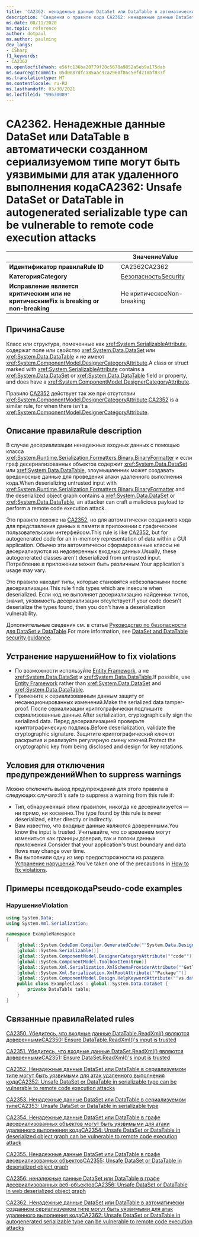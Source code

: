 ```yaml
---
title: 'CA2362: ненадежные данные DataSet или DataTable в автоматически созданном сериализуемом типе могут быть уязвимыми для атак удаленного выполнения кода (анализ кода)'
description: 'Сведения о правиле кода CA2362: ненадежные данные DataSet или DataTable в автоматически созданном сериализуемом типе могут быть уязвимыми для атак удаленного выполнения кода'
ms.date: 08/11/2020
ms.topic: reference
author: dotpaul
ms.author: paulming
dev_langs:
- CSharp
f1_keywords:
- CA2362
ms.openlocfilehash: e56fc136ba20779f20c5678a9852a5eb9a175dab
ms.sourcegitcommit: 05d0087dfca85aac9ca2960f86c5efd218bf833f
ms.translationtype: HT
ms.contentlocale: ru-RU
ms.lasthandoff: 03/30/2021
ms.locfileid: "99630089"
---
```

# <a name="ca2362-unsafe-dataset-or-datatable-in-autogenerated-serializable-type-can-be-vulnerable-to-remote-code-execution-attacks"></a><span data-ttu-id="8ce25-103">CA2362. Ненадежные данные DataSet или DataTable в автоматически созданном сериализуемом типе могут быть уязвимыми для атак удаленного выполнения кода</span><span class="sxs-lookup"><span data-stu-id="8ce25-103">CA2362: Unsafe DataSet or DataTable in autogenerated serializable type can be vulnerable to remote code execution attacks</span></span>

| | <span data-ttu-id="8ce25-104">Значение</span><span class="sxs-lookup"><span data-stu-id="8ce25-104">Value</span></span> |
|-|-|
| <span data-ttu-id="8ce25-105">**Идентификатор правила**</span><span class="sxs-lookup"><span data-stu-id="8ce25-105">**Rule ID**</span></span> |<span data-ttu-id="8ce25-106">CA2362</span><span class="sxs-lookup"><span data-stu-id="8ce25-106">CA2362</span></span>|
| <span data-ttu-id="8ce25-107">**Категория**</span><span class="sxs-lookup"><span data-stu-id="8ce25-107">**Category**</span></span> |[<span data-ttu-id="8ce25-108">Безопасность</span><span class="sxs-lookup"><span data-stu-id="8ce25-108">Security</span></span>](security-warnings.md)|
| <span data-ttu-id="8ce25-109">**Исправление является критическим или не критическим**</span><span class="sxs-lookup"><span data-stu-id="8ce25-109">**Fix is breaking or non-breaking**</span></span> |<span data-ttu-id="8ce25-110">Не критическое</span><span class="sxs-lookup"><span data-stu-id="8ce25-110">Non-breaking</span></span>|

## <a name="cause"></a><span data-ttu-id="8ce25-111">Причина</span><span class="sxs-lookup"><span data-stu-id="8ce25-111">Cause</span></span>

<span data-ttu-id="8ce25-112">Класс или структура, помеченные как <xref:System.SerializableAttribute>, содержат поле или свойство <xref:System.Data.DataSet> или <xref:System.Data.DataTable> и не имеют <xref:System.ComponentModel.DesignerCategoryAttribute>.</span><span class="sxs-lookup"><span data-stu-id="8ce25-112">A class or struct marked with <xref:System.SerializableAttribute> contains a <xref:System.Data.DataSet> or <xref:System.Data.DataTable> field or property, and does have a <xref:System.ComponentModel.DesignerCategoryAttribute>.</span></span>

<span data-ttu-id="8ce25-113">Правило [CA2352](ca2352.md) действует так же при отсутствии <xref:System.ComponentModel.DesignerCategoryAttribute>.</span><span class="sxs-lookup"><span data-stu-id="8ce25-113">[CA2352](ca2352.md) is a similar rule, for when there isn't a <xref:System.ComponentModel.DesignerCategoryAttribute>.</span></span>

## <a name="rule-description"></a><span data-ttu-id="8ce25-114">Описание правила</span><span class="sxs-lookup"><span data-stu-id="8ce25-114">Rule description</span></span>

<span data-ttu-id="8ce25-115">В случае десериализации ненадежных входных данных с помощью класса <xref:System.Runtime.Serialization.Formatters.Binary.BinaryFormatter> и если граф десериализованных объектов содержит <xref:System.Data.DataSet> или <xref:System.Data.DataTable>, злоумышленник может создавать вредоносные данные для проведения атаки удаленного выполнения кода.</span><span class="sxs-lookup"><span data-stu-id="8ce25-115">When deserializing untrusted input with <xref:System.Runtime.Serialization.Formatters.Binary.BinaryFormatter> and the deserialized object graph contains a <xref:System.Data.DataSet> or <xref:System.Data.DataTable>, an attacker can craft a malicious payload to perform a remote code execution attack.</span></span>

<span data-ttu-id="8ce25-116">Это правило похоже на [CA2352](ca2352.md), но для автоматически созданного кода для представления данных в памяти в приложении с графическим пользовательским интерфейсом.</span><span class="sxs-lookup"><span data-stu-id="8ce25-116">This rule is like [CA2352](ca2352.md), but for autogenerated code for an in-memory representation of data within a GUI application.</span></span> <span data-ttu-id="8ce25-117">Обычно эти автоматически сформированные классы не десериализуются из недоверенных входных данных.</span><span class="sxs-lookup"><span data-stu-id="8ce25-117">Usually, these autogenerated classes aren't deserialized from untrusted input.</span></span> <span data-ttu-id="8ce25-118">Потребление в приложении может быть различным.</span><span class="sxs-lookup"><span data-stu-id="8ce25-118">Your application's usage may vary.</span></span>

<span data-ttu-id="8ce25-119">Это правило находит типы, которые становятся небезопасными после десериализации.</span><span class="sxs-lookup"><span data-stu-id="8ce25-119">This rule finds types which are insecure when deserialized.</span></span> <span data-ttu-id="8ce25-120">Если код не выполняет десериализацию найденных типов, значит, уязвимость десериализации отсутствует.</span><span class="sxs-lookup"><span data-stu-id="8ce25-120">If your code doesn't deserialize the types found, then you don't have a deserialization vulnerability.</span></span>

<span data-ttu-id="8ce25-121">Дополнительные сведения см. в статье [Руководство по безопасности для DataSet и DataTable](../../../framework/data/adonet/dataset-datatable-dataview/security-guidance.md).</span><span class="sxs-lookup"><span data-stu-id="8ce25-121">For more information, see [DataSet and DataTable security guidance](../../../framework/data/adonet/dataset-datatable-dataview/security-guidance.md).</span></span>

## <a name="how-to-fix-violations"></a><span data-ttu-id="8ce25-122">Устранение нарушений</span><span class="sxs-lookup"><span data-stu-id="8ce25-122">How to fix violations</span></span>

- <span data-ttu-id="8ce25-123">По возможности используйте [Entity Framework](/ef/), а не <xref:System.Data.DataSet> и <xref:System.Data.DataTable>.</span><span class="sxs-lookup"><span data-stu-id="8ce25-123">If possible, use [Entity Framework](/ef/) rather than <xref:System.Data.DataSet> and <xref:System.Data.DataTable>.</span></span>
- <span data-ttu-id="8ce25-124">Примените к сериализованным данным защиту от несанкционированных изменений.</span><span class="sxs-lookup"><span data-stu-id="8ce25-124">Make the serialized data tamper-proof.</span></span> <span data-ttu-id="8ce25-125">После сериализации криптографически подпишите сериализованные данные.</span><span class="sxs-lookup"><span data-stu-id="8ce25-125">After serialization, cryptographically sign the serialized data.</span></span> <span data-ttu-id="8ce25-126">Перед десериализацией проверьте криптографическую подпись.</span><span class="sxs-lookup"><span data-stu-id="8ce25-126">Before deserialization, validate the cryptographic signature.</span></span> <span data-ttu-id="8ce25-127">Защитите криптографический ключ от раскрытия и реализуйте регулярную смену ключей.</span><span class="sxs-lookup"><span data-stu-id="8ce25-127">Protect the cryptographic key from being disclosed and design for key rotations.</span></span>

## <a name="when-to-suppress-warnings"></a><span data-ttu-id="8ce25-128">Условия для отключения предупреждений</span><span class="sxs-lookup"><span data-stu-id="8ce25-128">When to suppress warnings</span></span>

<span data-ttu-id="8ce25-129">Можно отключить вывод предупреждений для этого правила в следующих случаях:</span><span class="sxs-lookup"><span data-stu-id="8ce25-129">It's safe to suppress a warning from this rule if:</span></span>

- <span data-ttu-id="8ce25-130">Тип, обнаруженный этим правилом, никогда не десериализуется — ни прямо, ни косвенно.</span><span class="sxs-lookup"><span data-stu-id="8ce25-130">The type found by this rule is never deserialized, either directly or indirectly.</span></span>
- <span data-ttu-id="8ce25-131">Вам известно, что входные данные являются доверенными.</span><span class="sxs-lookup"><span data-stu-id="8ce25-131">You know the input is trusted.</span></span> <span data-ttu-id="8ce25-132">Учитывайте, что со временем могут измениться как границы доверия, так и потоки данных приложения.</span><span class="sxs-lookup"><span data-stu-id="8ce25-132">Consider that your application's trust boundary and data flows may change over time.</span></span>
- <span data-ttu-id="8ce25-133">Вы выполнили одну из мер предосторожности из раздела [Устранение нарушений](#how-to-fix-violations).</span><span class="sxs-lookup"><span data-stu-id="8ce25-133">You've taken one of the precautions in [How to fix violations](#how-to-fix-violations).</span></span>

## <a name="pseudo-code-examples"></a><span data-ttu-id="8ce25-134">Примеры псевдокода</span><span class="sxs-lookup"><span data-stu-id="8ce25-134">Pseudo-code examples</span></span>

### <a name="violation"></a><span data-ttu-id="8ce25-135">Нарушение</span><span class="sxs-lookup"><span data-stu-id="8ce25-135">Violation</span></span>

```csharp
using System.Data;
using System.Xml.Serialization;

namespace ExampleNamespace
{
    [global::System.CodeDom.Compiler.GeneratedCode(""System.Data.Design.TypedDataSetGenerator"", ""2.0.0.0"")]
    [global::System.Serializable()]
    [global::System.ComponentModel.DesignerCategoryAttribute(""code"")]
    [global::System.ComponentModel.ToolboxItem(true)]
    [global::System.Xml.Serialization.XmlSchemaProviderAttribute(""GetTypedDataSetSchema"")]
    [global::System.Xml.Serialization.XmlRootAttribute(""Package"")]
    [global::System.ComponentModel.Design.HelpKeywordAttribute(""vs.data.DataSet"")]
    public class ExampleClass : global::System.Data.DataSet {
        private DataTable table;
    }
}
```

## <a name="related-rules"></a><span data-ttu-id="8ce25-136">Связанные правила</span><span class="sxs-lookup"><span data-stu-id="8ce25-136">Related rules</span></span>

[<span data-ttu-id="8ce25-137">CA2350. Убедитесь, что входные данные DataTable.ReadXml() являются доверенными</span><span class="sxs-lookup"><span data-stu-id="8ce25-137">CA2350: Ensure DataTable.ReadXml()'s input is trusted</span></span>](ca2350.md)

[<span data-ttu-id="8ce25-138">CA2351. Убедитесь, что входные данные DataSet.ReadXml() являются доверенными</span><span class="sxs-lookup"><span data-stu-id="8ce25-138">CA2351: Ensure DataSet.ReadXml()'s input is trusted</span></span>](ca2351.md)

[<span data-ttu-id="8ce25-139">CA2352. Ненадежные данные DataSet или DataTable в сериализуемом типе могут быть уязвимыми для атак удаленного выполнения кода</span><span class="sxs-lookup"><span data-stu-id="8ce25-139">CA2352: Unsafe DataSet or DataTable in serializable type can be vulnerable to remote code execution attacks</span></span>](ca2352.md)

[<span data-ttu-id="8ce25-140">CA2353. Ненадежные данные DataSet или DataTable в сериализуемом типе</span><span class="sxs-lookup"><span data-stu-id="8ce25-140">CA2353: Unsafe DataSet or DataTable in serializable type</span></span>](ca2353.md)

[<span data-ttu-id="8ce25-141">CA2354. Ненадежные данные DataSet или DataTable в графе десериализованных объектов могут быть уязвимыми для атаки удаленного выполнения кода</span><span class="sxs-lookup"><span data-stu-id="8ce25-141">CA2354: Unsafe DataSet or DataTable in deserialized object graph can be vulnerable to remote code execution attack</span></span>](ca2354.md)

[<span data-ttu-id="8ce25-142">CA2355. Ненадежные данные DataSet или DataTable в графе десериализованных объектов</span><span class="sxs-lookup"><span data-stu-id="8ce25-142">CA2355: Unsafe DataSet or DataTable in deserialized object graph</span></span>](ca2355.md)

[<span data-ttu-id="8ce25-143">CA2356: ненадежные данные DataSet или DataTable в графе десериализованных веб-объектов</span><span class="sxs-lookup"><span data-stu-id="8ce25-143">CA2356: Unsafe DataSet or DataTable in web deserialized object graph</span></span>](ca2356.md)

[<span data-ttu-id="8ce25-144">CA2362. Ненадежные данные DataSet или DataTable в автоматически созданном сериализуемом типе могут быть уязвимыми для атак удаленного выполнения кода</span><span class="sxs-lookup"><span data-stu-id="8ce25-144">CA2362: Unsafe DataSet or DataTable in autogenerated serializable type can be vulnerable to remote code execution attacks</span></span>](ca2362.md)
